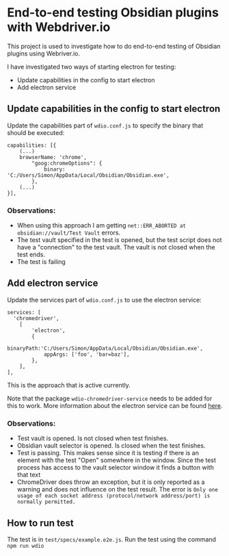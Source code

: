 # End-to-end testing Obsidian plugins with Webdriver.io
This project is used to investigate how to do end-to-end testing of Obsidian plugins using Webriver.io.

I have investigated two ways of starting electron for testing:
- Update capabilities in the config to start electron
- Add electron service

## Update capabilities in the config to start electron
Update the capabilities part of `wdio.conf.js` to specify the binary that should be executed:
```
capabilities: [{
    (...)
    browserName: 'chrome',
        "goog:chromeOptions": {
            binary: 'C:/Users/Simon/AppData/Local/Obsidian/Obsidian.exe',
        },
    (...)
}],
```

### Observations:
- When using this approach I am getting `net::ERR_ABORTED at obsidian://vault/Test Vault` errors.
- The test vault specified in the test is opened, but the test script does not have a "connection" to the test vault. The vault is not closed when the test ends.
- The test is failing

## Add electron service
Update the services part of `wdio.conf.js` to use the electron service:

```
services: [
  'chromedriver',
    [
        'electron',
        {
            binaryPath:'C:/Users/Simon/AppData/Local/Obsidian/Obsidian.exe',
            appArgs: ['foo', 'bar=baz'],
        },
    ],
],
```

This is the approach that is active currently. 

Note that the package `wdio-chromedriver-service` needs to be added for this to work.
More information about the electron service can be found [here](https://webdriver.io/docs/wdio-electron-service/). 

### Observations:
- Test vault is opened. Is not closed when test finishes.
- Obsidian vault selector is opened. Is closed when the test finishes.
- Test is passing. This makes sense since it is testing if there is an element with the test "Open" somewhere in the window. Since the test process has access to the vault selector window it finds a button with that text
- ChromeDriver does throw an exception, but it is only reported as a warning and does not influence on the test result. The error is `Only one usage of each socket address (protocol/network address/port) is normally permitted.`

## How to run test
The test is in `test/specs/example.e2e.js`. Run the test using the command `npm run wdio`

 